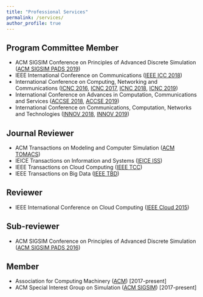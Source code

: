 ```yaml
---
title: "Professional Services"
permalink: /services/
author_profile: true
---
```


## Program Committee Member 
* ACM SIGSIM Conference on Principles of Advanced Discrete Simulation ([ACM SIGSIM PADS 2019](https://www.acm-sigsim-pads.org/))
* IEEE International Conference on Communications ([IEEE ICC 2018](http://icc2018.ieee-icc.org/))
* International Conference on Computing, Networking and Communications ([ICNC 2016](http://www.conf-icnc.org/2016/), [ICNC 2017](http://www.conf-icnc.org/2017/), [ICNC 2018](http://www.conf-icnc.org/2018/), [ICNC 2019](http://www.conf-icnc.org/2019/))
* International Conference on Advances in Computation, Communications and Services ([ACCSE 2018](https://www.iaria.org/conferences2018/ACCSE18.html), [ACCSE 2019](http://www.iaria.org/conferences2019/ACCSE19.html))
* International Conference on Communications, Computation, Networks and Technologies ([INNOV 2018](https://www.iaria.org/conferences2018/INNOV18.html), [INNOV 2019](https://www.iaria.org/conferences2019/INNOV19.html))


## Journal Reviewer
* ACM Transactions on Modeling and Computer Simulation ([ACM TOMACS](https://tomacs.acm.org/))
* IEICE Transactions on Information and Systems ([IEICE ISS](https://www.ieice.org/eng/shiori/mokuji_iss.html))
* IEEE Transactions on Cloud Computing ([IEEE TCC](https://www.computer.org/web/tcc))
* IEEE Transactions on Big Data ([IEEE TBD](https://www.computer.org/web/tbd))

## Reviewer
* IEEE International Conference on Cloud Computing ([IEEE Cloud 2015](https://ieeexplore.ieee.org/xpl/mostRecentIssue.jsp?punumber=7194474))

## Sub-reviewer
* ACM SIGSIM Conference on Principles of Advanced Discrete Simulation ([ACM SIGSIM PADS 2016](https://www.acm-sigsim-pads.org/))

## Member
* Association for Computing Machinery ([ACM](https://www.acm.org/)) [2017-present]
* ACM Special Interest Group on Simulation ([ACM SIGSIM](https://www.acm.org/special-interest-groups/sigs/sigsim)) [2017-present]